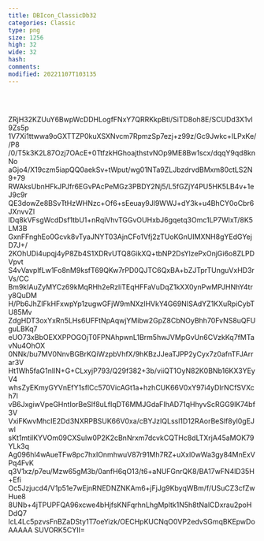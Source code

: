 ```yaml
---
title: DBIcon_ClassicDb32
categories: Classic
type: png
size: 1256
high: 32
wide: 32
hash: 
comments: 
modified: 20221107T103135
---
```

![DBIcon_ClassicDb32][1]

[1]: data:image/png;base64,iVBORw0KGgoAAAANSUhEUgAAACAAAAAgCAYAAABzenr0AAAEr0lEQVR4nL2Xa2hb
ZRjH32KZUuY6BwpWcDDHLogfFNxY7QRRKkpBti/SiTD8oh8E/SCUDd3X1vl9Zs5p
1V7Xi1ttwwa9oGXTTZP0kuXSXNvcm7RpmzSp7ezj+z99z/Gc9Jwkc+ILPxKe//P8
/0/T5k3K2L87Ozj7OAcE+0TtfzkHGhoajthstvNOp9ME8Bw1scx/dqqY9qd8knNo
aGjo4/X19czm5iapQQ0aekSv+tWput/wg01NTa9ZLJbzdrvdBMxm80ctLS2N9+79
RWAksUbnHFkJPJfr6EGvPAcPeMGz3PBDY2Nj5/L5fGZjY4PU5HK5LB4v+1eJ9c9r
QE3dowZe8BSvTtHzWHNzc+Of6+sEeuay9Jl9WWJ+dY3k+u4BhCY0oCbr6JXnvvZl
lDq8kVFsgWcdDsf1tbU1+nRqiVhvTGGvOUHxbJ6gqetq3Omc1LP7WlxT/8K5LM3B
GxnFFnghEo0Gcvk8vTyaJNYT03AjnCFo1Vfj2zTUoKGnUIMXNH8gYEdGYejD7J+/
2KOhUDi4upqj4yP8Zb4S1XDRvUTQ8GikXQ+tbNP2DsYlzePxOnjGi6o8ZLPDVpvt
S4vVavplfLw1Fo8nM9ksfT69QKw7rPD0QJTC6QxBA+bZJTprTUnguVxHD3rVs/CC
Bm9kIAuZyMYCz69kMqRHh2eRzliTEqHFFaVuDqZ1kXX0ynPwMPJHNhY4try8QuDM
H/Pb6JhZIFkHFxwpYp1zugwGFjW9mNXzlHVkY4G69NISAdYZ1KXuRpiCybTU85Mv
ZdgHDT3oxYxRn5LHs6UFFtNpAqwjYMibw2GpZ8CbNOyBhh70FvNS8uQFUguLBKq7
eUO73xBbOEXXPPOGOjT0FPNAhpwnL1Brm5hwJVMpGvUn6CVzkKq7fMTavNu4OhOX
0NNk/bu7MV0NnvBGBrKQiWzpbVhfX/9hKBzJJeaTJPP2yCyx7z0afnTFJArrar3V
Ht1Wh5faG1nIlN+G+CLxyjP793/Q29f382+3b/viiQT1OyN82K0BNb16KX3YEyV4
whsZyEKmyGYVnEfY1sflCc570VicAGt1a+hzhCUK66V0xY97i4yDIrNCfSVXch7l
vB6JxgiwVpeGHntIorBeSlf8uLfIqDT6MMJGdaFIhAD71qHhyvScRGG9lK74bf3V
VxiFKwvMhcIE2Dd3NXRPBSUK66V0xa/cBYJzIQLssl1D12RAorBeSlf8yl0gEJwl
sKt1mtilKYVOm09CXSulw0P2K2cBnNrxm7dcvkCQTHc8dLTXrjA45aMOK79YLk3q
Ag096hl4wAueTFw8pc7hxlOnmhwuV87r91Mh7RZ+uXxl0wWa3gy84MnExVPq4FvK
q3V1xz/p7eu/Mzw65gM3b/0anfH6qO13/t6+aNUFGnrQK8/BA17wFN4lD35H+Efi
Oc5Jzjucd4/V1p51e7wEjnRNEDNZNKAm6+jFjJg9KbyqWBm/f/USuCZ3cfZwHue8
8UNb+4jTPUPFQA96xcwe4bHjfsKNFqrhnLhgMpltk1N5h8tNalCDxrau2poHDdQ7
lcL4Lc5pzvsFnBZaDSty1T7oeYizk/OECHpKUCNqO0VP2edvSGmqBKEpwDoAAAAA
SUVORK5CYII=
